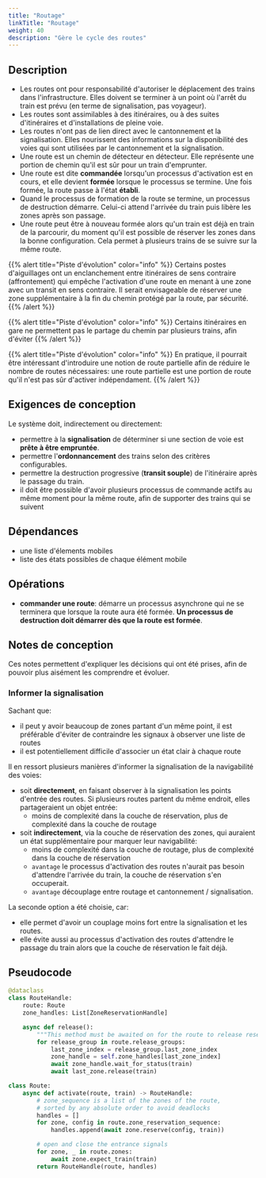 ```yaml
---
title: "Routage"
linkTitle: "Routage"
weight: 40
description: "Gère le cycle des routes"
---
```


## Description

- Les routes ont pour responsabilité d'autoriser le déplacement des trains dans l'infrastructure. Elles doivent se terminer à un point où l'arrêt du train est prévu (en terme de signalisation, pas voyageur).
- Les routes sont assimilables à des itinéraires, ou à des suites d'itinéraires et d'installations de pleine voie.
- Les routes n'ont pas de lien direct avec le cantonnement et la signalisation. Elles nourissent des informations sur la disponibilité des voies qui sont utilisées par le cantonnement et la signalisation.
- Une route est un chemin de détecteur en détecteur. Elle représente une portion de chemin qu'il est sûr pour un train d'emprunter.
- Une route est dite **commandée** lorsqu'un processus d'activation est en cours, et elle devient **formée** lorsque le processus se termine. Une fois formée, la route passe à l'état **établi**.
- Quand le processus de formation de la route se termine, un processus de destruction démarre. Celui-ci attend l'arrivée du train puis libère les zones après son passage.
- Une route peut être à nouveau formée alors qu'un train est déjà en train de la parcourir, du moment qu'il est possible de réserver les zones dans la bonne configuration. Cela permet à plusieurs trains de se suivre sur la même route.

{{% alert title="Piste d'évolution" color="info" %}}
Certains postes d'aiguillages ont un enclanchement entre itinéraires de sens contraire (affrontement) qui empêche l'activation d'une route en menant à une zone avec un transit en sens contraire. Il serait envisageable de réserver une zone supplémentaire à la fin du chemin protégé par la route, par sécurité.
{{% /alert %}}

{{% alert title="Piste d'évolution" color="info" %}}
Certains itinéraires en gare ne permettent pas le partage du chemin par plusieurs trains, afin d'éviter
{{% /alert %}}

{{% alert title="Piste d'évolution" color="info" %}}
En pratique, il pourrait être intéressant d'introduire une notion de route partielle afin de réduire le nombre de routes nécessaires: une route partielle est une portion de route qu'il n'est pas sûr d'activer indépendament.
{{% /alert %}}

## Exigences de conception

Le système doit, indirectement ou directement:

- permettre à la **signalisation** de déterminer si une section de voie est **prête à être empruntée**.
- permettre l'**ordonnancement** des trains selon des critères configurables.
- permettre la destruction progressive (**transit souple**) de l'itinéraire après le passage du train.
- il doit être possible d'avoir plusieurs processus de commande actifs au même moment pour la même route, afin de supporter des trains qui se suivent

## Dépendances

- une liste d'élements mobiles
- liste des états possibles de chaque élément mobile

## Opérations

- **commander une route**: démarre un processus asynchrone qui ne se terminera que lorsque la route aura été formée. **Un processus de destruction doit démarrer dès que la route est formée**.

## Notes de conception

Ces notes permettent d'expliquer les décisions qui ont été prises, afin de pouvoir plus aisément les comprendre et évoluer.

### Informer la signalisation

Sachant que:
- il peut y avoir beaucoup de zones partant d'un même point, il est préférable d'éviter de contraindre les signaux à observer une liste de routes
- il est potentiellement difficile d'associer un état clair à chaque route

Il en ressort plusieurs manières d'informer la signalisation de la navigabilité des voies:
- soit **directement**, en faisant observer à la signalisation les points d'entrée des routes. Si plusieurs routes partent du même endroit, elles partageraient un objet entrée:
  - moins de complexité dans la couche de réservation, plus de complexité dans la couche de routage
- soit **indirectement**, via la couche de réservation des zones, qui auraient un état supplémentaire pour marquer leur navigabilité:
  - moins de complexité dans la couche de routage, plus de complexité dans la couche de réservation
  - `avantage` le processus d'activation des routes n'aurait pas besoin d'attendre l'arrivée du train, la couche de réservation s'en occuperait.
  - `avantage` découplage entre routage et cantonnement / signalisation.

La seconde option a été choisie, car:
 - elle permet d'avoir un couplage moins fort entre la signalisation et les routes.
 - elle évite aussi au processus d'activation des routes d'attendre le passage du train alors que la couche de réservation le fait déjà.

## Pseudocode

```python
@dataclass
class RouteHandle:
    route: Route
    zone_handles: List[ZoneReservationHandle]

    async def release():
        """This method must be awaited on for the route to release reservations behind the train"""
        for release_group in route.release_groups:
            last_zone_index = release_group.last_zone_index
            zone_handle = self.zone_handles[last_zone_index]
            await zone_handle.wait_for_status(train)
            await last_zone.release(train)

class Route:
    async def activate(route, train) -> RouteHandle:
        # zone_sequence is a list of the zones of the route,
        # sorted by any absolute order to avoid deadlocks
        handles = []
        for zone, config in route.zone_reservation_sequence:
            handles.append(await zone.reserve(config, train))

        # open and close the entrance signals
        for zone, _ in route.zones:
            await zone.expect_train(train)
        return RouteHandle(route, handles)
```

